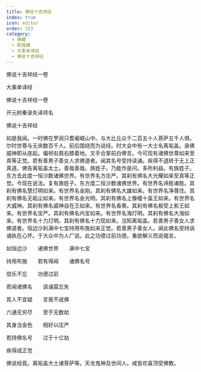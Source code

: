 ```yaml
---
title: 佛说十吉祥经
index: true
icon: editor
order: 153
category:
  - 佛藏
  - 乾隆藏
  - 大乘单译经
  - 佛说十吉祥经
---
```


佛说十吉祥经一卷  

大乘单译经  

佛说十吉祥经一卷  

开元附秦录失译师名  

佛说十吉祥经  

如是我闻。一时佛在罗阅只耆阇崛山中。与大比丘众千二百五十人菩萨五千人俱。尔时世尊与无央数百千人。前后围绕而为说经。时大会中有一大士名离垢盖。承佛威神即从座起。偏袒右肩右膝着地。叉手合掌前白佛言。今可现有诸佛世尊如来至真等正觉。若有善男子善女人求佛道者。闻其名号受持读诵。疾得不退转于无上正真道。佛告离垢盖太士。善哉善哉。族姓子。乃能作是问。多所利益。有族姓子。东方去此度一恒沙数诸佛世界。有世界名方庄严。其刹有佛名大光耀如来至真等正觉。今现在说法。复有族姓子。东方度二恒沙数诸佛世界。有世界名谛胜诸胜。其刹有佛名慧灯明如来。有世界名金刚。其刹有佛名大雄如来。有世界名净尊住。其刹有佛名无垢尘如来。有世界名金光明。其刹有佛名上像幢十盖王如来。有世界名大威神。其刹有佛名威神自在王如来。有世界名香熏。其刹有佛名极受上影王如来。有世界名宝严。其刹有佛名内宝如来。有世界名海灯明。其刹有佛名大海如来。有世界名十力灯明。其刹有佛名十力现如来。当知离垢盖。若善男子善女人求佛道者。恒边沙刹满中七宝持用布施如来正觉。若善男子善女人。闻此佛名受持讽诵执在心怀。于大众中为人广说。此之功德过前功德。重欲解义而说偈言。  

如恒边沙　　诸佛世界　　满中七宝  

持用布施　　若有得闻　　诸佛名号  

信乐不忘　　功德过前  

若闻诸佛名　　讽诵莫忘失  

其人不宜疑　　言我不成佛  

六通无穷尽　　至于无数劫  

其身当金色　　相好以庄严  

若持佛名号　　过于十亿劫  

疾得成正觉  

佛说经竟。离垢盖大士诸菩萨等。天龙鬼神及世间人。咸皆欢喜顶受佛教。  
